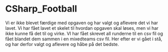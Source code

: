 # CSharp_Football

Vi er ikke blevet færdige med opgaven og har valgt og aflevere det vi har lavet. 
Vi har fået lavet et skelet til hvordan opgaven skal løses, men vi har ikke kunne få det til og virke. VI har fået skrevet all runderne til en csv fil og fået blandet dem sammen i en mixedteams csv fil.
Her efter er vi gået i stå, og har derfor valgt og aflevere og håbe på det bedste.
